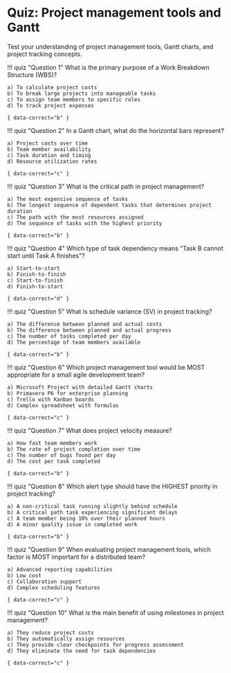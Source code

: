 # Quiz: Project management tools and Gantt

Test your understanding of project management tools, Gantt charts, and project tracking concepts.

!!! quiz "Question 1"
    What is the primary purpose of a Work Breakdown Structure (WBS)?
    
    a) To calculate project costs
    b) To break large projects into manageable tasks
    c) To assign team members to specific roles
    d) To track project expenses
    
    { data-correct="b" }

!!! quiz "Question 2"
    In a Gantt chart, what do the horizontal bars represent?
    
    a) Project costs over time
    b) Team member availability
    c) Task duration and timing
    d) Resource utilization rates
    
    { data-correct="c" }

!!! quiz "Question 3"
    What is the critical path in project management?
    
    a) The most expensive sequence of tasks
    b) The longest sequence of dependent tasks that determines project duration
    c) The path with the most resources assigned
    d) The sequence of tasks with the highest priority
    
    { data-correct="b" }

!!! quiz "Question 4"
    Which type of task dependency means "Task B cannot start until Task A finishes"?
    
    a) Start-to-start
    b) Finish-to-finish
    c) Start-to-finish
    d) Finish-to-start
    
    { data-correct="d" }

!!! quiz "Question 5"
    What is schedule variance (SV) in project tracking?
    
    a) The difference between planned and actual costs
    b) The difference between planned and actual progress
    c) The number of tasks completed per day
    d) The percentage of team members available
    
    { data-correct="b" }

!!! quiz "Question 6"
    Which project management tool would be MOST appropriate for a small agile development team?
    
    a) Microsoft Project with detailed Gantt charts
    b) Primavera P6 for enterprise planning
    c) Trello with Kanban boards
    d) Complex spreadsheet with formulas
    
    { data-correct="c" }

!!! quiz "Question 7"
    What does project velocity measure?
    
    a) How fast team members work
    b) The rate of project completion over time
    c) The number of bugs found per day
    d) The cost per task completed
    
    { data-correct="b" }

!!! quiz "Question 8"
    Which alert type should have the HIGHEST priority in project tracking?
    
    a) A non-critical task running slightly behind schedule
    b) A critical path task experiencing significant delays
    c) A team member being 10% over their planned hours
    d) A minor quality issue in completed work
    
    { data-correct="b" }

!!! quiz "Question 9"
    When evaluating project management tools, which factor is MOST important for a distributed team?
    
    a) Advanced reporting capabilities
    b) Low cost
    c) Collaboration support
    d) Complex scheduling features
    
    { data-correct="c" }

!!! quiz "Question 10"
    What is the main benefit of using milestones in project management?
    
    a) They reduce project costs
    b) They automatically assign resources
    c) They provide clear checkpoints for progress assessment
    d) They eliminate the need for task dependencies
    
    { data-correct="c" }